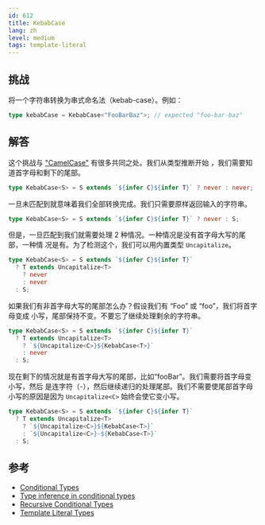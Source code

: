 ```yaml
---
id: 612
title: KebabCase
lang: zh
level: medium
tags: template-literal
---
```


## 挑战

将一个字符串转换为串式命名法（kebab-case）。例如：

```typescript
type kebabCase = KebabCase<"FooBarBaz">; // expected "foo-bar-baz"
```

## 解答

这个挑战与 ["CamelCase"](./hard-camelcase.md) 有很多共同之处。我们从类型推断开始
，我们需要知道首字母和剩下的尾部。

```typescript
type KebabCase<S> = S extends `${infer C}${infer T}` ? never : never;
```

一旦未匹配到就意味着我们全部转换完成。我们只需要原样返回输入的字符串。

```typescript
type KebabCase<S> = S extends `${infer C}${infer T}` ? never : S;
```

但是，一旦匹配到我们就需要处理 2 种情况。一种情况是没有首字母大写的尾部，一种情
况是有。为了检测这个，我们可以用内置类型 `Uncapitalize`。

```typescript
type KebabCase<S> = S extends `${infer C}${infer T}`
  ? T extends Uncapitalize<T>
    ? never
    : never
  : S;
```

如果我们有非首字母大写的尾部怎么办？假设我们有 “Foo” 或 “foo”，我们将首字母变成
小写，尾部保持不变。不要忘了继续处理剩余的字符串。

```typescript
type KebabCase<S> = S extends `${infer C}${infer T}`
  ? T extends Uncapitalize<T>
    ? `${Uncapitalize<C>}${KebabCase<T>}`
    : never
  : S;
```

现在剩下的情况就是有首字母大写的尾部，比如“fooBar”。我们需要将首字母变小写，然后
是连字符（-），然后继续递归的处理尾部。我们不需要使尾部首字母小写的原因是因为
`Uncapitalize<C>` 始终会使它变小写。

```typescript
type KebabCase<S> = S extends `${infer C}${infer T}`
  ? T extends Uncapitalize<T>
    ? `${Uncapitalize<C>}${KebabCase<T>}`
    : `${Uncapitalize<C>}-${KebabCase<T>}`
  : S;
```

## 参考

- [Conditional Types](https://www.typescriptlang.org/docs/handbook/2/conditional-types.html)
- [Type inference in conditional types](https://www.typescriptlang.org/docs/handbook/2/conditional-types.html#inferring-within-conditional-types)
- [Recursive Conditional Types](https://www.typescriptlang.org/docs/handbook/release-notes/typescript-4-1.html#recursive-conditional-types)
- [Template Literal Types](https://www.typescriptlang.org/docs/handbook/release-notes/typescript-4-1.html#template-literal-types)
